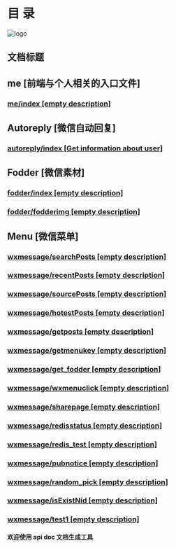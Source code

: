 # 目 录
![logo](http://rc.tuturead.com/assets/img/logo_doc.jpg)

## 文档标题
## me [前端与个人相关的入口文件]
### [me/index   [empty description]](me/index.md)
## Autoreply [微信自动回复]
### [autoreply/index   [Get information about user]](autoreply/index.md)
## Fodder [微信素材]
### [fodder/index   [empty description]](fodder/index.md)
### [fodder/fodderimg   [empty description]](fodder/fodderimg.md)
## Menu [微信菜单]
### [wxmessage/searchPosts   [empty description]](wxmessage/searchPosts.md)
### [wxmessage/recentPosts   [empty description]](wxmessage/recentPosts.md)
### [wxmessage/sourcePosts   [empty description]](wxmessage/sourcePosts.md)
### [wxmessage/hotestPosts   [empty description]](wxmessage/hotestPosts.md)
### [wxmessage/getposts   [empty description]](wxmessage/getposts.md)
### [wxmessage/getmenukey   [empty description]](wxmessage/getmenukey.md)
### [wxmessage/get_fodder   [empty description]](wxmessage/get_fodder.md)
### [wxmessage/wxmenuclick   [empty description]](wxmessage/wxmenuclick.md)
### [wxmessage/sharepage   [empty description]](wxmessage/sharepage.md)
### [wxmessage/redisstatus   [empty description]](wxmessage/redisstatus.md)
### [wxmessage/redis_test   [empty description]](wxmessage/redis_test.md)
### [wxmessage/pubnotice   [empty description]](wxmessage/pubnotice.md)
### [wxmessage/random_pick   [empty description]](wxmessage/random_pick.md)
### [wxmessage/isExistNid   [empty description]](wxmessage/isExistNid.md)
### [wxmessage/test1   [empty description]](wxmessage/test1.md)
#### 欢迎使用 api doc 文档生成工具
